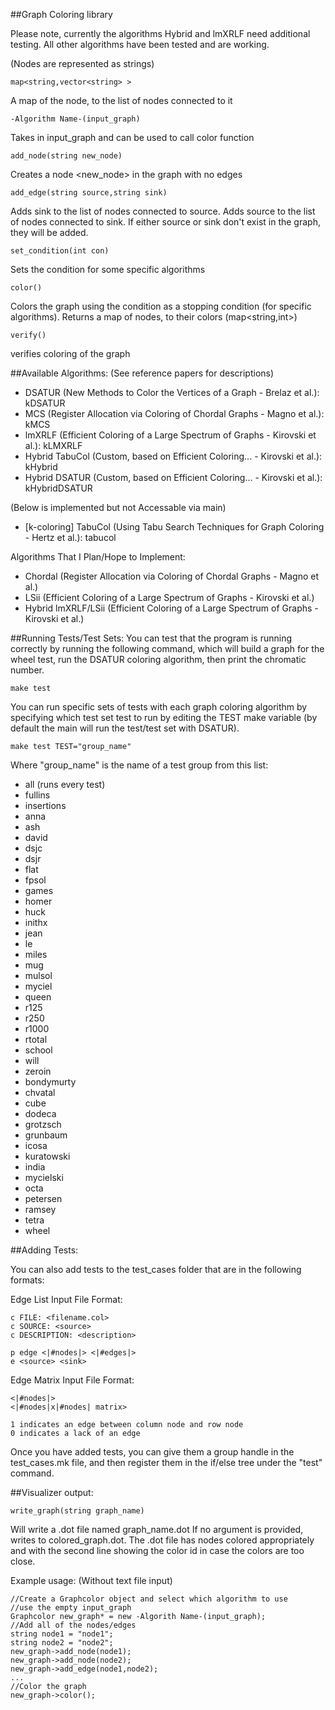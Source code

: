 ##Graph Coloring library 

Please note, currently the algorithms Hybrid and lmXRLF need additional testing. All other algorithms have been tested and are working.

(Nodes are represented as strings)

    map<string,vector<string> >
A map of the node, to the list of nodes connected to it

    -Algorithm Name-(input_graph)
Takes in input_graph and can be used to call color function
    
    add_node(string new_node)
Creates a node <new_node> in the graph with no edges
    
    add_edge(string source,string sink)
Adds sink to the list of nodes connected to source. Adds source to the list of nodes connected to sink. If either source or sink don't exist in the graph, they will be added.
    
    set_condition(int con)
Sets the condition for some specific algorithms

    color()
Colors the graph using the condition as a stopping condition (for specific algorithms). Returns a map of nodes, to their colors (map<string,int>)

    verify()
verifies coloring of the graph

##Available Algorithms: 
(See reference papers for descriptions)

- DSATUR (New Methods to Color the Vertices of a Graph - Brelaz et al.): kDSATUR
- MCS (Register Allocation via Coloring of Chordal Graphs - Magno et al.): kMCS
- lmXRLF (Efficient Coloring of a Large Spectrum of Graphs - Kirovski et al.): kLMXRLF
- Hybrid TabuCol (Custom, based on Efficient Coloring... - Kirovski et al.): kHybrid
- Hybrid DSATUR (Custom, based on Efficient Coloring... - Kirovski et al.): kHybridDSATUR

(Below is implemented but not Accessable via main)

- [k-coloring] TabuCol (Using Tabu Search Techniques for Graph Coloring - Hertz et al.): tabucol

Algorithms That I Plan/Hope to Implement:

- Chordal (Register Allocation via Coloring of Chordal Graphs - Magno et al.)
- LSii (Efficient Coloring of a Large Spectrum of Graphs - Kirovski et al.)
- Hybrid lmXRLF/LSii (Efficient Coloring of a Large Spectrum of Graphs - Kirovski et al.)

##Running Tests/Test Sets:
You can test that the program is running correctly by running the following command, which will build a graph for the wheel test, run the DSATUR coloring algorithm, then print the chromatic number.

    make test

You can run specific sets of tests with each graph coloring algorithm by specifying which test set test to run by editing the TEST make variable (by default the main will run the test/test set with DSATUR).

    make test TEST="group_name"

Where "group_name" is the name of a test group from this list:

- all (runs every test)
- fullins
- insertions
- anna
- ash
- david
- dsjc
- dsjr
- flat
- fpsol
- games
- homer
- huck
- inithx
- jean
- le
- miles
- mug
- mulsol
- myciel
- queen
- r125
- r250
- r1000
- rtotal
- school
- will
- zeroin
- bondymurty
- chvatal
- cube
- dodeca
- grotzsch
- grunbaum
- icosa
- kuratowski
- india
- mycielski
- octa
- petersen
- ramsey
- tetra
- wheel

##Adding Tests:

You can also add tests to the test_cases folder that are in the following formats:

Edge List Input File Format:

    c FILE: <filename.col>
    c SOURCE: <source>
    c DESCRIPTION: <description>

    p edge <|#nodes|> <|#edges|>
    e <source> <sink>

Edge Matrix Input File Format:

    <|#nodes|>
    <|#nodes|x|#nodes| matrix>

    1 indicates an edge between column node and row node
    0 indicates a lack of an edge

Once you have added tests, you can give them a group handle in the test_cases.mk file, and then register them in the if/else tree under the "test" command.

##Visualizer output:

    write_graph(string graph_name)

Will write a .dot file named graph_name.dot
If no argument is provided, writes to colored_graph.dot. The .dot file has
    nodes colored appropriately and with the second line showing the color id
    in case the colors are too close.

Example usage: (Without text file input)

    //Create a Graphcolor object and select which algorithm to use
    //use the empty input_graph
    Graphcolor new_graph* = new -Algorith Name-(input_graph);
    //Add all of the nodes/edges
    string node1 = "node1";
    string node2 = "node2";
    new_graph->add_node(node1);
    new_graph->add_node(node2);
    new_graph->add_edge(node1,node2);
    ...
    //Color the graph
    new_graph->color();
